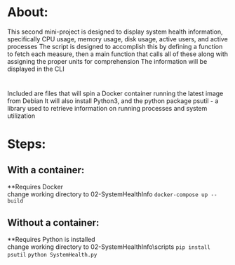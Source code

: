 # About:
This second mini-project is designed to display system health information, specifically CPU usage, memory usage, disk usage, active users, and active processes
The script is designed to accomplish this by defining a function to fetch each measure, then a main function that calls all of these along with assigning the proper units for comprehension
The information will be displayed in the CLI

#
Included are files that will spin a Docker container running the latest image from Debian
It will also install Python3, and the python package psutil - a library used to retrieve information on running processes and system utilization

# Steps:

## With a container:
**Requires Docker <br>
change working directory to 02-SystemHealthInfo
`docker-compose up --build`

## Without a container:
**Requires Python is installed <br>
change working directory to 02-SystemHealthInfo\scripts
`pip install psutil`
`python SystemHealth.py`

